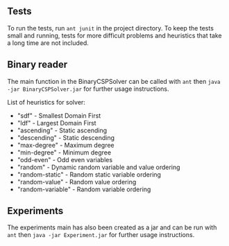 ## Tests
To run the tests, run `ant junit` in the project directory. To keep the tests small and running, tests for more difficult problems and heuristics that take a long time are not included. 

## Binary reader
The main function in the BinaryCSPSolver can be called with `ant` then `java -jar BinaryCSPSolver.jar` for further usage instructions.

List of heuristics for solver:
- "sdf" - Smallest Domain First
- "ldf" - Largest Domain First
- "ascending" - Static ascending
- "descending" - Static descending
- "max-degree" - Maximum degree
- "min-degree" - Minimum degree
- "odd-even" - Odd even variables
- "random" - Dynamic random variable and value ordering
- "random-static" - Random static variable ordering
- "random-value" - Random value ordering
- "random-variable" - Random variable ordering

## Experiments
The experiments main has also been created as a jar and can be run with `ant` then `java -jar Experiment.jar` for further usage instructions.
